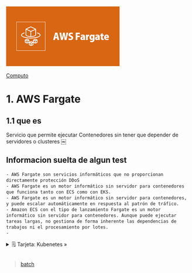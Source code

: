 ![Amazon Fargate](../../assets/Computo/fargate-logo.png)

[Computo](../../Computo/)

# 1. AWS Fargate

## 1.1 que es

Servicio que permite ejecutar Contenedores sin tener que depender de servidores o clusteres
￼
## Informacion suelta de algun test

    - AWS Fargate son servicios informáticos que no proporcionan directamente protección DDoS
    - AWS Fargate es un motor informático sin servidor para contenedores que funciona tanto con ECS como con EKS.
    - AWS Fargate es un motor informático sin servidor para contenedores, y puede escalar automáticamente en respuesta al patrón de tráfico.
    - Amazon ECS con el tipo de lanzamiento Fargate es un motor informático sin servidor para contenedores. Aunque puede ejecutar tareas largas, no gestiona de forma inherente las dependencias de trabajos ni el procesamiento por lotes.
    - 


<details>
<summary>🗒 Tarjeta: Kubenetes »</summary>

| Definicion  |
| ---- |
| SoftWare de codigo abierto para el aprovisionamiento y administracion de contenedores |

</details>

<br/>

> [batch](../04-EDGE%20HIBRIDO/outpost.md)

<br/>